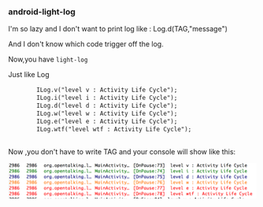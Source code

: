 ### android-light-log

I'm so lazy and I don't want to print log like : Log.d(TAG,"message")

And I don't know which code trigger off the log.

Now,you have  `light-log`

Just like Log

```
		ILog.v("level v : Activity Life Cycle");
		ILog.i("level i : Activity Life Cycle");
		ILog.d("level d : Activity Life Cycle");
		ILog.w("level w : Activity Life Cycle");
		ILog.e("level e : Activity Life Cycle");
		ILog.wtf("level wtf : Activity Life Cycle");
		
```

Now ,you don't have to write TAG and your console will show like this:

![Alt text](https://github.com/opentalking/android-light-log/blob/master/B77F0617-0DDA-4CFF-832A-10478C60C489.png "Optional title")

